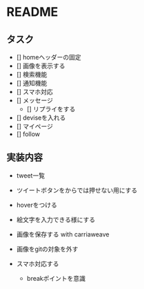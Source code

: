 # README


## タスク

- [] homeヘッダーの固定
- [] 画像を表示する
- [] 検索機能
- [] 通知機能
- [] スマホ対応
- [] メッセージ
  - [] リプライをする
- [] deviseを入れる
- [] マイページ
- [] follow
## 実装内容

- tweet一覧
- ツイートボタンをからでは押せない用にする
- hoverをつける

- 絵文字を入力できる様にする

- 画像を保存する with carriaweave

- 画像をgitの対象を外す

- スマホ対応する
  - breakポイントを意識
